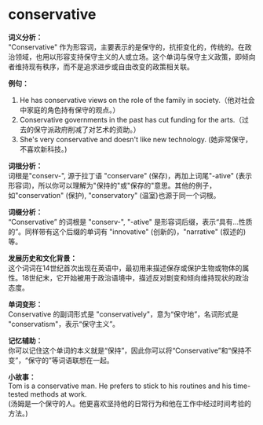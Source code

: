 # conservative

**词义分析：**  
"Conservative" 作为形容词，主要表示的是保守的，抗拒变化的，传统的。在政治领域，也用以形容支持保守主义的人或立场。这个单词与保守主义政策，即倾向者维持现有秩序，而不是追求进步或自由改变的政策相关联。

  

**例句：**

  

1.  He has conservative views on the role of the family in society.（他对社会中家庭的角色持有保守的观点。）
2.  Conservative governments in the past has cut funding for the arts.（过去的保守派政府削减了对艺术的资助。）
3.  She's very conservative and doesn't like new technology. (她非常保守，不喜欢新科技。)

  

**词根分析：**  
词根是"conserv-", 源于拉丁语 "conservare" (保存)，再加上词尾"-ative" (表示形容词)，所以你可以理解为"保持的"或"保存的"意思。其他的例子，如"conservation" (保护), "conservatory" (温室)也源于同一个词根。

  

**词缀分析：**  
“Conservative” 的词根是 "conserv-", "-ative" 是形容词后缀，表示“具有…性质的”。同样带有这个后缀的单词有 "innovative" (创新的)，"narrative" (叙述的)等。

  

**发展历史和文化背景：**  
这个词词在14世纪首次出现在英语中，最初用来描述保存或保护生物或物体的属性。18世纪末，它开始被用于政治语境中，描述反对剧变和倾向维持现状的政治态度。

  

**单词变形：**  
Conservative 的副词形式是 "conservatively"，意为“保守地”，名词形式是 "conservatism"，表示“保守主义”。

  

**记忆辅助：**  
你可以记住这个单词的本义就是“保持”，因此你可以将“Conservative”和“保持不变”，“保守的”等词语联想在一起。

  

**小故事：**  
Tom is a conservative man. He prefers to stick to his routines and his time-tested methods at work.  
(汤姆是一个保守的人。他更喜欢坚持他的日常行为和他在工作中经过时间考验的方法。)
